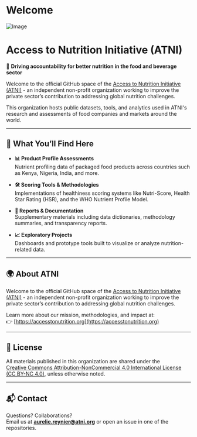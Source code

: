 # Welcome

![Image](https://github.com/user-attachments/assets/a8d16056-475d-4794-9706-71a4c434fb2f)

# Access to Nutrition Initiative (ATNI)

🔬 **Driving accountability for better nutrition in the food and beverage sector**

Welcome to the official GitHub space of the [Access to Nutrition Initiative (ATNI)](https://accesstonutrition.org) - an independent non-profit organization working to improve the private sector’s contribution to addressing global nutrition challenges.

This organization hosts public datasets, tools, and analytics used in ATNI's research and assessments of food companies and markets around the world.

---

## 📁 What You’ll Find Here

- **📊 Product Profile Assessments**  
  Nutrient profiling data of packaged food products across countries such as Kenya, Nigeria, India, and more.

- **🛠️ Scoring Tools & Methodologies**  
  Implementations of healthiness scoring systems like Nutri-Score, Health Star Rating (HSR), and the WHO Nutrient Profile Model.

- **📄 Reports & Documentation**  
  Supplementary materials including data dictionaries, methodology summaries, and transparency reports.

- **📈 Exploratory Projects**  
  Dashboards and prototype tools built to visualize or analyze nutrition-related data.

---

## 🌍 About ATNI

Welcome to the official GitHub space of the [Access to Nutrition Initiative (ATNI)](https://accesstonutrition.org) - an independent non-profit organization working to improve the private sector’s contribution to addressing global nutrition challenges.

Learn more about our mission, methodologies, and impact at:  
👉 [https://accesstonutrition.org](https://accesstonutrition.org)

---

## 📜 License

All materials published in this organization are shared under the  
[Creative Commons Attribution-NonCommercial 4.0 International License (CC BY-NC 4.0)](https://creativecommons.org/licenses/by-nc/4.0/), unless otherwise noted.

---

## 📬 Contact

Questions? Collaborations?  
Email us at **aurelie.reynier@atni.org** or open an issue in one of the repositories.
 
